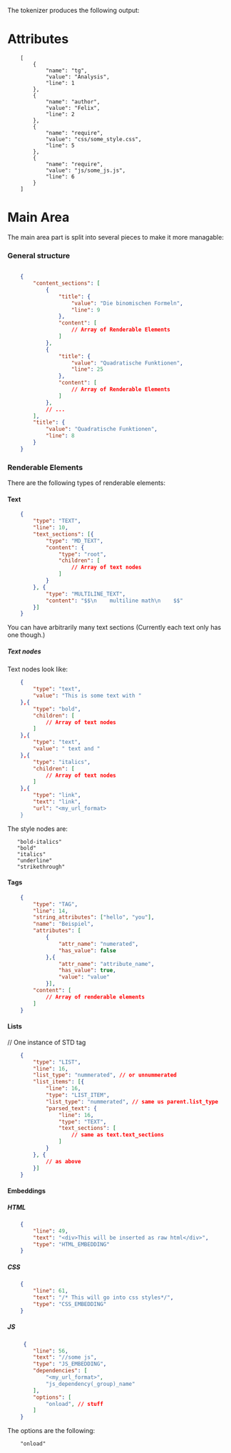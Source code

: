 The tokenizer produces the following output:

Attributes
==========
```t
    [
        {
            "name": "tg",
            "value": "Analysis",
            "line": 1
        },
        {
            "name": "author",
            "value": "Felix",
            "line": 2
        },
        {
            "name": "require",
            "value": "css/some_style.css",
            "line": 5
        },
        {
            "name": "require",
            "value": "js/some_js.js",
            "line": 6
        }
    ]
```

Main Area
=========
The main area part is split into several pieces to make it more managable:

### General structure
```json

    {
        "content_sections": [
            {
                "title": {
                    "value": "Die binomischen Formeln",
                    "line": 9
                },
                "content": [
                    // Array of Renderable Elements 
                ]
            },
            {
                "title": {
                    "value": "Quadratische Funktionen",
                    "line": 25
                },
                "content": [
                    // Array of Renderable Elements 
                ]
            },
            // ...
        ],
        "title": {
            "value": "Quadratische Funktionen",
            "line": 8
        }
    }
```

### Renderable Elements
There are the following types of renderable elements:

#### Text
```json
    {
        "type": "TEXT",
        "line": 10,
        "text_sections": [{
            "type": "MD_TEXT",
            "content": {
                "type": "root",
                "children": [
                    // Array of text nodes
                ]
            }
        }, {
            "type": "MULTILINE_TEXT",
            "content": "$$\n    multiline math\n    $$"
        }]
    }
```
You can have arbitrarily many text sections (Currently each text only has one though.)

##### Text nodes
Text nodes look like:
```json
    {
        "type": "text",
        "value": "This is some text with "
    },{
        "type": "bold",
        "children": [
            // Array of text nodes
        ]
    },{
        "type": "text",
        "value": " text and "
    },{
        "type": "italics",
        "children": [
            // Array of text nodes
        ]
    },{
        "type": "link",
        "text": "link",
        "url": "<my_url_format>
    }
```

The style nodes are:
```t
   "bold-italics"
   "bold"
   "italics"
   "underline"
   "strikethrough"
```

#### Tags
```json
    {
        "type": "TAG",
        "line": 14,
        "string_attributes": ["hello", "you"],
        "name": "Beispiel",
        "attributes": [
            {
                "attr_name": "numerated",
                "has_value": false
            },{
                "attr_name": "attribute_name",
                "has_value": true,
                "value": "value"
            }],
        "content": [
            // Array of renderable elements
        ]
    }
```

#### Lists 
// One instance of STD tag

```json
    {
        "type": "LIST",
        "line": 16,
        "list_type": "nummerated", // or unnummerated
        "list_items": [{
            "line": 16,
            "type": "LIST_ITEM",
            "list_type": "nummerated", // same us parent.list_type
            "parsed_text": {
                "line": 16,
                "type": "TEXT",
                "text_sections": [
                    // same as text.text_sections
                ]
            }
        }, {
            // as above
        }]
    }
```

#### Embeddings
##### HTML
```json
    {
        "line": 49,
        "text": "<div>This will be inserted as raw html</div>",
        "type": "HTML_EMBEDDING"
    }
```

##### CSS
```json
    {
        "line": 61,
        "text": "/* This will go into css styles*/",
        "type": "CSS_EMBEDDING"
    }
```

##### JS
```json
     {
        "line": 56,
        "text": "//some js",
        "type": "JS_EMBEDDING",
        "dependencies": [
            "<my_url_format>",
            "js_dependency(_group)_name"
        ],
        "options": [
            "onload", // stuff
        ]
    }
```

The options are the following:

```t
    "onload"
```